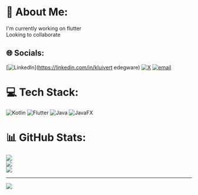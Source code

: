 # 💫 About Me:
I'm currently working on flutter<br>Looking to collaborate 


## 🌐 Socials:
[![LinkedIn](https://img.shields.io/badge/LinkedIn-%230077B5.svg?logo=linkedin&logoColor=white)](https://linkedin.com/in/kluivert edegware) [![X](https://img.shields.io/badge/X-black.svg?logo=X&logoColor=white)](https://x.com/edkluivert) [![email](https://img.shields.io/badge/Email-D14836?logo=gmail&logoColor=white)](mailto:edkluivert) 

# 💻 Tech Stack:
![Kotlin](https://img.shields.io/badge/kotlin-%237F52FF.svg?style=for-the-badge&logo=kotlin&logoColor=white) ![Flutter](https://img.shields.io/badge/Flutter-%2302569B.svg?style=for-the-badge&logo=Flutter&logoColor=white) ![Java](https://img.shields.io/badge/java-%23ED8B00.svg?style=for-the-badge&logo=openjdk&logoColor=white) ![JavaFX](https://img.shields.io/badge/javafx-%23FF0000.svg?style=for-the-badge&logo=javafx&logoColor=white)
# 📊 GitHub Stats:
![](https://github-readme-stats.vercel.app/api?username=edkluivert&theme=dark&hide_border=false&include_all_commits=true&count_private=true)<br/>
![](https://nirzak-streak-stats.vercel.app/?user=edkluivert&theme=dark&hide_border=false)<br/>
![](https://github-readme-stats.vercel.app/api/top-langs/?username=edkluivert&theme=dark&hide_border=false&include_all_commits=true&count_private=true&layout=compact)

---
[![](https://visitcount.itsvg.in/api?id=edkluivert&icon=0&color=0)](https://visitcount.itsvg.in)

<!-- Proudly created with GPRM ( https://gprm.itsvg.in ) -->
